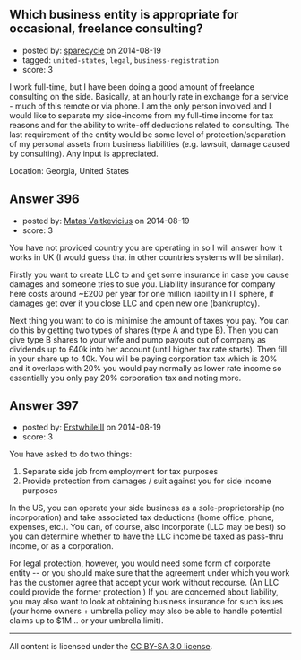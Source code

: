 ## Which business entity is appropriate for occasional, freelance consulting?

- posted by: [sparecycle](https://stackexchange.com/users/297156/sparecycle) on 2014-08-19
- tagged: `united-states`, `legal`, `business-registration`
- score: 3

I work full-time, but I have been doing a good amount of freelance consulting on the side. Basically, at an hourly rate in exchange for a service - much of this remote or via phone. I am the only person involved and I would like to separate my side-income from my full-time income for tax reasons and for the ability to write-off deductions related to consulting. The last requirement of the entity would be some level of protection/separation of my personal assets from business liabilities (e.g. lawsuit, damage caused by consulting). Any input is appreciated.

Location: Georgia, United States


## Answer 396

- posted by: [Matas Vaitkevicius](https://stackexchange.com/users/1636408/matas-vaitkevicius) on 2014-08-19
- score: 3

You have not provided country you are operating in so I will answer how it works in UK (I would guess that in other countries systems will be similar). 

Firstly you want to create LLC to and get some insurance in case you cause damages and someone tries to sue you. Liability insurance for company here costs around ~£200 per year for one million liability in IT sphere, if damages get over it you close LLC and open new one (bankruptcy).

Next thing you want to do is minimise the amount of taxes you pay. You can do this by getting two types of shares (type A and type B). Then you can give type B shares to your wife and pump payouts out of company as dividends up to £40k into her account (until higher tax rate starts). Then fill in your share up to 40k. You will be paying corporation tax which is 20% and it overlaps with 20% you would pay normally as lower rate income so essentially you only pay 20% corporation tax and noting more.



## Answer 397

- posted by: [ErstwhileIII](https://stackexchange.com/users/2320529/erstwhileiii) on 2014-08-19
- score: 3

You have asked to do two things:

 1. Separate side job from employment for tax purposes
 2. Provide protection from damages / suit against you for side income purposes

In the US, you can operate your side business as a sole-proprietorship (no incorporation) and take associated tax deductions (home office, phone, expenses, etc.). You can, of course, also incorporate (LLC may be best) so you can determine whether to have the LLC income be taxed as pass-thru income, or as a corporation.

For legal protection, however, you would need some form of corporate entity -- or you should make sure that the agreement under which you work has the customer agree that accept your work without recourse.  (An LLC could provide the former protection.) If you are concerned about liability, you may also want to look at obtaining business insurance for such issues (your home owners + umbrella policy may also be able to handle potential claims up to $1M .. or your umbrella limit).



---

All content is licensed under the [CC BY-SA 3.0 license](https://creativecommons.org/licenses/by-sa/3.0/).
